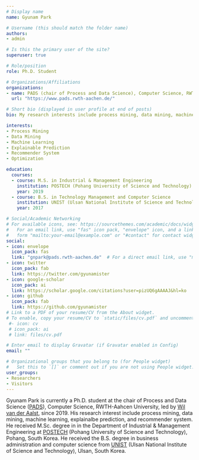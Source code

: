 ```yaml
---
# Display name
name: Gyunam Park

# Username (this should match the folder name)
authors:
- admin

# Is this the primary user of the site?
superuser: true

# Role/position
role: Ph.D. Student

# Organizations/Affiliations
organizations:
- name: PADS (chair of Process and Data Science), Computer Science, RWTH-Aachen University
  url: "https://www.pads.rwth-aachen.de/"

# Short bio (displayed in user profile at end of posts)
bio: My research interests include process mining, data mining, machine learning, explainalbe prediction, and recommender system.

interests:
- Process Mining
- Data Mining
- Machine Learning
- Explainable Prediction
- Recommender System
- Optimization

education:
  courses:
  - course: M.S. in Industrial & Management Engineering
    institution: POSTECH (Pohang University of Science and Technology)
    year: 2019
  - course: B.S. in Technology Management and Computer Science
    institution: UNIST (Ulsan National Institute of Science and Technology)
    year: 2017

# Social/Academic Networking
# For available icons, see: https://sourcethemes.com/academic/docs/widgets/#icons
#   For an email link, use "fas" icon pack, "envelope" icon, and a link in the
#   form "mailto:your-email@example.com" or "#contact" for contact widget.
social:
- icon: envelope
  icon_pack: fas
  link: "gnpark@pads.rwth-aachen.de"  # For a direct email link, use "mailto:test@example.org".
- icon: twitter
  icon_pack: fab
  link: https://twitter.com/gyunamister
- icon: google-scholar
  icon_pack: ai
  link: https://scholar.google.com/citations?user=pizUQ6gAAAAJ&hl=ko
- icon: github
  icon_pack: fab
  link: https://github.com/gyunamister
# Link to a PDF of your resume/CV from the About widget.
# To enable, copy your resume/CV to `static/files/cv.pdf` and uncomment the lines below.
 #- icon: cv
 # icon_pack: ai
 # link: files/cv.pdf

# Enter email to display Gravatar (if Gravatar enabled in Config)
email: ""

# Organizational groups that you belong to (for People widget)
#   Set this to `[]` or comment out if you are not using People widget.
user_groups:
- Researchers
- Visitors
---
```


Gyunam Park is currently a Ph.D. student at the chair of Process and Data Science ([PADS](https://www.pads.rwth-aachen.de/)), Computer Science, RWTH-Aahcen University, led by [Wil van der Aalst](http://www.padsweb.rwth-aachen.de/wvdaalst/), since 2019. His research interest include process mining, data mining, machine learning, explainalbe prediction, and recommender system. He received M.Sc. degree in in the Department of Industrial & Management Engineering at [POSTECH](http://postech.ac.kr/eng) (Pohang University of Science and Technology), Pohang, South Korea. He received the B.S. degree in business administration and computer science from [UNIST](https://www.unist.ac.kr/) (Ulsan National Institute of Science and Technology), Ulsan, South Korea.